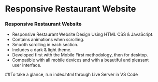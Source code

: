 # Responsive Restaurant Website

### Responsive Restaurant Website

- Responsive Restaurant Website Design Using HTML CSS & JavaScript.
- Contains animations when scrolling.
- Smooth scrolling in each section.
- Includes a dark & light theme.
- Developed first with the Mobile First methodology, then for desktop.
- Compatible with all mobile devices and with a beautiful and pleasant user interface.


##To take a glance, run index.html through Live Server in VS Code
